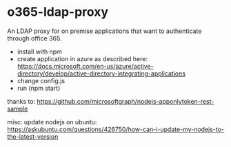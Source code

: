# o365-ldap-proxy
An LDAP proxy for on premise applications that want to authenticate through office 365.

- install with npm
- create application in azure as described here: https://docs.microsoft.com/en-us/azure/active-directory/develop/active-directory-integrating-applications
- change config.js
- run (npm start)

thanks to:
https://github.com/microsoftgraph/nodejs-apponlytoken-rest-sample

misc:
update nodejs on ubuntu: https://askubuntu.com/questions/426750/how-can-i-update-my-nodejs-to-the-latest-version